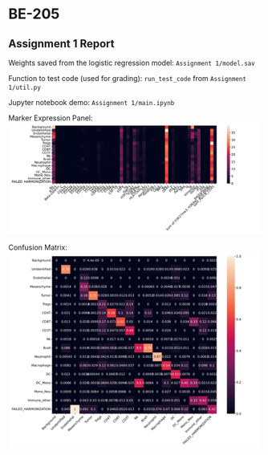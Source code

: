 # BE-205

## Assignment 1 Report

Weights saved from the logistic regression model: `Assignment 1/model.sav`

Function to test code (used for grading):  `run_test_code` from `Assignment 1/util.py`

Jupyter notebook demo: `Assignment 1/main.ipynb`

Marker Expression Panel:
<img src="Assignment 1/marker_expression.jpg">

Confusion Matrix:
<img src="Assignment 1/confusion_matrix.jpg">
